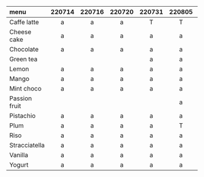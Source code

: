 |menu|220714|220716|220720|220731|220805|220806|
|:---|:---:|:---:|:---:|:---:|:---:|:---:|
|Caffe latte|a|a|a|T|T|T|
|Cheese cake|a|a|a|a|a|a|
|Chocolate|a|a|a|a|a|a|
|Green tea||||a|a|a|
|Lemon|a|a|a|a|a|a|
|Mango|a|a|a|a|a|a|
|Mint choco|a|a|a|a|a|a|
|Passion fruit|||||a|a|
|Pistachio|a|a|a|a|a|a|
|Plum|a|a|a|a|T|T|
|Riso|a|a|a|a|a|a|
|Stracciatella|a|a|a|a|a|a|
|Vanilla|a|a|a|a|a|a|
|Yogurt|a|a|a|a|a|a|
